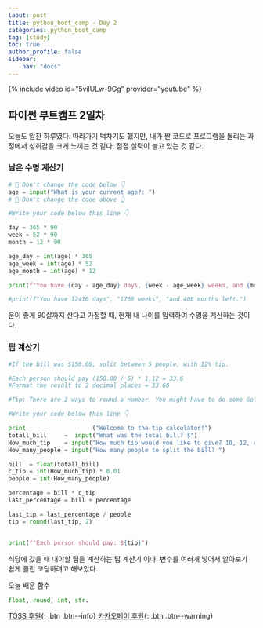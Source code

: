 ```yaml
---
laout: post
title: python_boot_camp - Day 2
categories: python_boot_camp
tag: [study]
toc: true
author_profile: false
sidebar:
    nav: "docs"
---
```


{% include video id="5vilULw-9Gg" provider="youtube" %}

## 파이썬 부트캠프 2일차
오늘도 알찬 하루였다. 따라가기 벅차기도 했지만, 내가 짠 코드로 프로그램을 돌리는 과정에서
성취감을 크게 느끼는 것 같다. 점점 실력이 늘고 있는 것 같다.

### 남은 수명 계산기

``` python
# 🚨 Don't change the code below 👇
age = input("What is your current age?: ")
# 🚨 Don't change the code above 👆

#Write your code below this line 👇

day = 365 * 90
week = 52 * 90
month = 12 * 90

age_day = int(age) * 365
age_week = int(age) * 52
age_month = int(age) * 12

print(f"You have {day - age_day} days, {week - age_week} weeks, and {month - age_month} months left. ")

#print(f"You have 12410 days", "1768 weeks", "and 408 months left.")
```

운이 좋게 90살까지 산다고 가정할 때, 현재 내 나이를 입력하여 수명을 계산하는 것이다.

### 팁 계산기

``` python
#If the bill was $150.00, split between 5 people, with 12% tip. 

#Each person should pay (150.00 / 5) * 1.12 = 33.6
#Format the result to 2 decimal places = 33.60

#Tip: There are 2 ways to round a number. You might have to do some Googling to solve this.💪

#Write your code below this line 👇

print                   ("Welcome to the tip calculator!")
totall_bill     =  input("What was the total bill? $")
How_much_tip    = input("How much tip would you like to give? 10, 12, or 15? ")
How_many_people = input("How many people to split the bill? ")

bill  = float(totall_bill)
c_tip = int(How_much_tip) * 0.01
people = int(How_many_people) 

percentage = bill * c_tip
last_percentage = bill + percentage

last_tip = last_percentage / people
tip = round(last_tip, 2)


print(f"Each person should pay: ${tip}")
```
식당에 갔을 때 내야할 팁을 계산하는 팁 계산기 이다. 
변수를 여러개 넣어서 알아보기 쉽게 클린 코딩하려고 해보았다.

오늘 배운 함수
``` python
float, round, int, str. 
```

[TOSS 후원](https://toss.me/xenco){: .btn .btn--info} [카카오페이 후원](https://qr.kakaopay.com/FUkkd3RsA){: .btn .btn--warning}


